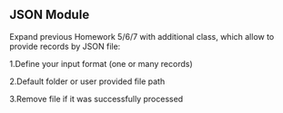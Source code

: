 ## JSON Module

Expand previous Homework 5/6/7 with additional class, which allow to provide records by JSON file:

1.Define your input format (one or many records)

2.Default folder or user provided file path

3.Remove file if it was successfully processed
    


